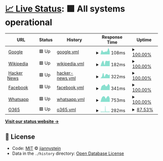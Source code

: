 # [📈 Live Status](https://upptime.jianny.net): <!--live status--> **🟩 All systems operational**

<!--start: status pages-->
<!-- This summary is generated by Upptime (https://github.com/upptime/upptime) -->
<!-- Do not edit this manually, your changes will be overwritten -->
<!-- prettier-ignore -->
| URL | Status | History | Response Time | Uptime |
| --- | ------ | ------- | ------------- | ------ |
| <img alt="" src="https://icons.duckduckgo.com/ip3/www.google.com.ico" height="13"> [Google](https://www.google.com) | 🟩 Up | [google.yml](https://github.com/jiannystein/upptime/commits/HEAD/history/google.yml) | <details><summary><img alt="Response time graph" src="./graphs/google/response-time-week.png" height="20"> 108ms</summary><br><a href="https://upptime.jianny.net/history/google"><img alt="Response time 112" src="https://img.shields.io/endpoint?url=https%3A%2F%2Fraw.githubusercontent.com%2Fjiannystein%2Fupptime%2FHEAD%2Fapi%2Fgoogle%2Fresponse-time.json"></a><br><a href="https://upptime.jianny.net/history/google"><img alt="24-hour response time 80" src="https://img.shields.io/endpoint?url=https%3A%2F%2Fraw.githubusercontent.com%2Fjiannystein%2Fupptime%2FHEAD%2Fapi%2Fgoogle%2Fresponse-time-day.json"></a><br><a href="https://upptime.jianny.net/history/google"><img alt="7-day response time 108" src="https://img.shields.io/endpoint?url=https%3A%2F%2Fraw.githubusercontent.com%2Fjiannystein%2Fupptime%2FHEAD%2Fapi%2Fgoogle%2Fresponse-time-week.json"></a><br><a href="https://upptime.jianny.net/history/google"><img alt="30-day response time 107" src="https://img.shields.io/endpoint?url=https%3A%2F%2Fraw.githubusercontent.com%2Fjiannystein%2Fupptime%2FHEAD%2Fapi%2Fgoogle%2Fresponse-time-month.json"></a><br><a href="https://upptime.jianny.net/history/google"><img alt="1-year response time 112" src="https://img.shields.io/endpoint?url=https%3A%2F%2Fraw.githubusercontent.com%2Fjiannystein%2Fupptime%2FHEAD%2Fapi%2Fgoogle%2Fresponse-time-year.json"></a></details> | <details><summary><a href="https://upptime.jianny.net/history/google">100.00%</a></summary><a href="https://upptime.jianny.net/history/google"><img alt="All-time uptime 100.00%" src="https://img.shields.io/endpoint?url=https%3A%2F%2Fraw.githubusercontent.com%2Fjiannystein%2Fupptime%2FHEAD%2Fapi%2Fgoogle%2Fuptime.json"></a><br><a href="https://upptime.jianny.net/history/google"><img alt="24-hour uptime 100.00%" src="https://img.shields.io/endpoint?url=https%3A%2F%2Fraw.githubusercontent.com%2Fjiannystein%2Fupptime%2FHEAD%2Fapi%2Fgoogle%2Fuptime-day.json"></a><br><a href="https://upptime.jianny.net/history/google"><img alt="7-day uptime 100.00%" src="https://img.shields.io/endpoint?url=https%3A%2F%2Fraw.githubusercontent.com%2Fjiannystein%2Fupptime%2FHEAD%2Fapi%2Fgoogle%2Fuptime-week.json"></a><br><a href="https://upptime.jianny.net/history/google"><img alt="30-day uptime 100.00%" src="https://img.shields.io/endpoint?url=https%3A%2F%2Fraw.githubusercontent.com%2Fjiannystein%2Fupptime%2FHEAD%2Fapi%2Fgoogle%2Fuptime-month.json"></a><br><a href="https://upptime.jianny.net/history/google"><img alt="1-year uptime 99.99%" src="https://img.shields.io/endpoint?url=https%3A%2F%2Fraw.githubusercontent.com%2Fjiannystein%2Fupptime%2FHEAD%2Fapi%2Fgoogle%2Fuptime-year.json"></a></details>
| <img alt="" src="https://icons.duckduckgo.com/ip3/en.wikipedia.org.ico" height="13"> [Wikipedia](https://en.wikipedia.org) | 🟩 Up | [wikipedia.yml](https://github.com/jiannystein/upptime/commits/HEAD/history/wikipedia.yml) | <details><summary><img alt="Response time graph" src="./graphs/wikipedia/response-time-week.png" height="20"> 182ms</summary><br><a href="https://upptime.jianny.net/history/wikipedia"><img alt="Response time 216" src="https://img.shields.io/endpoint?url=https%3A%2F%2Fraw.githubusercontent.com%2Fjiannystein%2Fupptime%2FHEAD%2Fapi%2Fwikipedia%2Fresponse-time.json"></a><br><a href="https://upptime.jianny.net/history/wikipedia"><img alt="24-hour response time 223" src="https://img.shields.io/endpoint?url=https%3A%2F%2Fraw.githubusercontent.com%2Fjiannystein%2Fupptime%2FHEAD%2Fapi%2Fwikipedia%2Fresponse-time-day.json"></a><br><a href="https://upptime.jianny.net/history/wikipedia"><img alt="7-day response time 182" src="https://img.shields.io/endpoint?url=https%3A%2F%2Fraw.githubusercontent.com%2Fjiannystein%2Fupptime%2FHEAD%2Fapi%2Fwikipedia%2Fresponse-time-week.json"></a><br><a href="https://upptime.jianny.net/history/wikipedia"><img alt="30-day response time 252" src="https://img.shields.io/endpoint?url=https%3A%2F%2Fraw.githubusercontent.com%2Fjiannystein%2Fupptime%2FHEAD%2Fapi%2Fwikipedia%2Fresponse-time-month.json"></a><br><a href="https://upptime.jianny.net/history/wikipedia"><img alt="1-year response time 216" src="https://img.shields.io/endpoint?url=https%3A%2F%2Fraw.githubusercontent.com%2Fjiannystein%2Fupptime%2FHEAD%2Fapi%2Fwikipedia%2Fresponse-time-year.json"></a></details> | <details><summary><a href="https://upptime.jianny.net/history/wikipedia">100.00%</a></summary><a href="https://upptime.jianny.net/history/wikipedia"><img alt="All-time uptime 100.00%" src="https://img.shields.io/endpoint?url=https%3A%2F%2Fraw.githubusercontent.com%2Fjiannystein%2Fupptime%2FHEAD%2Fapi%2Fwikipedia%2Fuptime.json"></a><br><a href="https://upptime.jianny.net/history/wikipedia"><img alt="24-hour uptime 100.00%" src="https://img.shields.io/endpoint?url=https%3A%2F%2Fraw.githubusercontent.com%2Fjiannystein%2Fupptime%2FHEAD%2Fapi%2Fwikipedia%2Fuptime-day.json"></a><br><a href="https://upptime.jianny.net/history/wikipedia"><img alt="7-day uptime 100.00%" src="https://img.shields.io/endpoint?url=https%3A%2F%2Fraw.githubusercontent.com%2Fjiannystein%2Fupptime%2FHEAD%2Fapi%2Fwikipedia%2Fuptime-week.json"></a><br><a href="https://upptime.jianny.net/history/wikipedia"><img alt="30-day uptime 100.00%" src="https://img.shields.io/endpoint?url=https%3A%2F%2Fraw.githubusercontent.com%2Fjiannystein%2Fupptime%2FHEAD%2Fapi%2Fwikipedia%2Fuptime-month.json"></a><br><a href="https://upptime.jianny.net/history/wikipedia"><img alt="1-year uptime 100.00%" src="https://img.shields.io/endpoint?url=https%3A%2F%2Fraw.githubusercontent.com%2Fjiannystein%2Fupptime%2FHEAD%2Fapi%2Fwikipedia%2Fuptime-year.json"></a></details>
| <img alt="" src="https://icons.duckduckgo.com/ip3/news.ycombinator.com.ico" height="13"> [Hacker News](https://news.ycombinator.com) | 🟩 Up | [hacker-news.yml](https://github.com/jiannystein/upptime/commits/HEAD/history/hacker-news.yml) | <details><summary><img alt="Response time graph" src="./graphs/hacker-news/response-time-week.png" height="20"> 322ms</summary><br><a href="https://upptime.jianny.net/history/hacker-news"><img alt="Response time 412" src="https://img.shields.io/endpoint?url=https%3A%2F%2Fraw.githubusercontent.com%2Fjiannystein%2Fupptime%2FHEAD%2Fapi%2Fhacker-news%2Fresponse-time.json"></a><br><a href="https://upptime.jianny.net/history/hacker-news"><img alt="24-hour response time 382" src="https://img.shields.io/endpoint?url=https%3A%2F%2Fraw.githubusercontent.com%2Fjiannystein%2Fupptime%2FHEAD%2Fapi%2Fhacker-news%2Fresponse-time-day.json"></a><br><a href="https://upptime.jianny.net/history/hacker-news"><img alt="7-day response time 322" src="https://img.shields.io/endpoint?url=https%3A%2F%2Fraw.githubusercontent.com%2Fjiannystein%2Fupptime%2FHEAD%2Fapi%2Fhacker-news%2Fresponse-time-week.json"></a><br><a href="https://upptime.jianny.net/history/hacker-news"><img alt="30-day response time 286" src="https://img.shields.io/endpoint?url=https%3A%2F%2Fraw.githubusercontent.com%2Fjiannystein%2Fupptime%2FHEAD%2Fapi%2Fhacker-news%2Fresponse-time-month.json"></a><br><a href="https://upptime.jianny.net/history/hacker-news"><img alt="1-year response time 412" src="https://img.shields.io/endpoint?url=https%3A%2F%2Fraw.githubusercontent.com%2Fjiannystein%2Fupptime%2FHEAD%2Fapi%2Fhacker-news%2Fresponse-time-year.json"></a></details> | <details><summary><a href="https://upptime.jianny.net/history/hacker-news">100.00%</a></summary><a href="https://upptime.jianny.net/history/hacker-news"><img alt="All-time uptime 99.98%" src="https://img.shields.io/endpoint?url=https%3A%2F%2Fraw.githubusercontent.com%2Fjiannystein%2Fupptime%2FHEAD%2Fapi%2Fhacker-news%2Fuptime.json"></a><br><a href="https://upptime.jianny.net/history/hacker-news"><img alt="24-hour uptime 100.00%" src="https://img.shields.io/endpoint?url=https%3A%2F%2Fraw.githubusercontent.com%2Fjiannystein%2Fupptime%2FHEAD%2Fapi%2Fhacker-news%2Fuptime-day.json"></a><br><a href="https://upptime.jianny.net/history/hacker-news"><img alt="7-day uptime 100.00%" src="https://img.shields.io/endpoint?url=https%3A%2F%2Fraw.githubusercontent.com%2Fjiannystein%2Fupptime%2FHEAD%2Fapi%2Fhacker-news%2Fuptime-week.json"></a><br><a href="https://upptime.jianny.net/history/hacker-news"><img alt="30-day uptime 100.00%" src="https://img.shields.io/endpoint?url=https%3A%2F%2Fraw.githubusercontent.com%2Fjiannystein%2Fupptime%2FHEAD%2Fapi%2Fhacker-news%2Fuptime-month.json"></a><br><a href="https://upptime.jianny.net/history/hacker-news"><img alt="1-year uptime 99.92%" src="https://img.shields.io/endpoint?url=https%3A%2F%2Fraw.githubusercontent.com%2Fjiannystein%2Fupptime%2FHEAD%2Fapi%2Fhacker-news%2Fuptime-year.json"></a></details>
| <img alt="" src="https://icons.duckduckgo.com/ip3/www.facebook.com.ico" height="13"> [Facebook](https://www.facebook.com) | 🟩 Up | [facebook.yml](https://github.com/jiannystein/upptime/commits/HEAD/history/facebook.yml) | <details><summary><img alt="Response time graph" src="./graphs/facebook/response-time-week.png" height="20"> 341ms</summary><br><a href="https://upptime.jianny.net/history/facebook"><img alt="Response time 360" src="https://img.shields.io/endpoint?url=https%3A%2F%2Fraw.githubusercontent.com%2Fjiannystein%2Fupptime%2FHEAD%2Fapi%2Ffacebook%2Fresponse-time.json"></a><br><a href="https://upptime.jianny.net/history/facebook"><img alt="24-hour response time 310" src="https://img.shields.io/endpoint?url=https%3A%2F%2Fraw.githubusercontent.com%2Fjiannystein%2Fupptime%2FHEAD%2Fapi%2Ffacebook%2Fresponse-time-day.json"></a><br><a href="https://upptime.jianny.net/history/facebook"><img alt="7-day response time 341" src="https://img.shields.io/endpoint?url=https%3A%2F%2Fraw.githubusercontent.com%2Fjiannystein%2Fupptime%2FHEAD%2Fapi%2Ffacebook%2Fresponse-time-week.json"></a><br><a href="https://upptime.jianny.net/history/facebook"><img alt="30-day response time 411" src="https://img.shields.io/endpoint?url=https%3A%2F%2Fraw.githubusercontent.com%2Fjiannystein%2Fupptime%2FHEAD%2Fapi%2Ffacebook%2Fresponse-time-month.json"></a><br><a href="https://upptime.jianny.net/history/facebook"><img alt="1-year response time 360" src="https://img.shields.io/endpoint?url=https%3A%2F%2Fraw.githubusercontent.com%2Fjiannystein%2Fupptime%2FHEAD%2Fapi%2Ffacebook%2Fresponse-time-year.json"></a></details> | <details><summary><a href="https://upptime.jianny.net/history/facebook">100.00%</a></summary><a href="https://upptime.jianny.net/history/facebook"><img alt="All-time uptime 99.99%" src="https://img.shields.io/endpoint?url=https%3A%2F%2Fraw.githubusercontent.com%2Fjiannystein%2Fupptime%2FHEAD%2Fapi%2Ffacebook%2Fuptime.json"></a><br><a href="https://upptime.jianny.net/history/facebook"><img alt="24-hour uptime 100.00%" src="https://img.shields.io/endpoint?url=https%3A%2F%2Fraw.githubusercontent.com%2Fjiannystein%2Fupptime%2FHEAD%2Fapi%2Ffacebook%2Fuptime-day.json"></a><br><a href="https://upptime.jianny.net/history/facebook"><img alt="7-day uptime 100.00%" src="https://img.shields.io/endpoint?url=https%3A%2F%2Fraw.githubusercontent.com%2Fjiannystein%2Fupptime%2FHEAD%2Fapi%2Ffacebook%2Fuptime-week.json"></a><br><a href="https://upptime.jianny.net/history/facebook"><img alt="30-day uptime 100.00%" src="https://img.shields.io/endpoint?url=https%3A%2F%2Fraw.githubusercontent.com%2Fjiannystein%2Fupptime%2FHEAD%2Fapi%2Ffacebook%2Fuptime-month.json"></a><br><a href="https://upptime.jianny.net/history/facebook"><img alt="1-year uptime 99.99%" src="https://img.shields.io/endpoint?url=https%3A%2F%2Fraw.githubusercontent.com%2Fjiannystein%2Fupptime%2FHEAD%2Fapi%2Ffacebook%2Fuptime-year.json"></a></details>
| <img alt="" src="https://icons.duckduckgo.com/ip3/wa.me.ico" height="13"> [Whatsapp](https://wa.me/601152808880) | 🟩 Up | [whatsapp.yml](https://github.com/jiannystein/upptime/commits/HEAD/history/whatsapp.yml) | <details><summary><img alt="Response time graph" src="./graphs/whatsapp/response-time-week.png" height="20"> 753ms</summary><br><a href="https://upptime.jianny.net/history/whatsapp"><img alt="Response time 791" src="https://img.shields.io/endpoint?url=https%3A%2F%2Fraw.githubusercontent.com%2Fjiannystein%2Fupptime%2FHEAD%2Fapi%2Fwhatsapp%2Fresponse-time.json"></a><br><a href="https://upptime.jianny.net/history/whatsapp"><img alt="24-hour response time 569" src="https://img.shields.io/endpoint?url=https%3A%2F%2Fraw.githubusercontent.com%2Fjiannystein%2Fupptime%2FHEAD%2Fapi%2Fwhatsapp%2Fresponse-time-day.json"></a><br><a href="https://upptime.jianny.net/history/whatsapp"><img alt="7-day response time 753" src="https://img.shields.io/endpoint?url=https%3A%2F%2Fraw.githubusercontent.com%2Fjiannystein%2Fupptime%2FHEAD%2Fapi%2Fwhatsapp%2Fresponse-time-week.json"></a><br><a href="https://upptime.jianny.net/history/whatsapp"><img alt="30-day response time 864" src="https://img.shields.io/endpoint?url=https%3A%2F%2Fraw.githubusercontent.com%2Fjiannystein%2Fupptime%2FHEAD%2Fapi%2Fwhatsapp%2Fresponse-time-month.json"></a><br><a href="https://upptime.jianny.net/history/whatsapp"><img alt="1-year response time 791" src="https://img.shields.io/endpoint?url=https%3A%2F%2Fraw.githubusercontent.com%2Fjiannystein%2Fupptime%2FHEAD%2Fapi%2Fwhatsapp%2Fresponse-time-year.json"></a></details> | <details><summary><a href="https://upptime.jianny.net/history/whatsapp">100.00%</a></summary><a href="https://upptime.jianny.net/history/whatsapp"><img alt="All-time uptime 100.00%" src="https://img.shields.io/endpoint?url=https%3A%2F%2Fraw.githubusercontent.com%2Fjiannystein%2Fupptime%2FHEAD%2Fapi%2Fwhatsapp%2Fuptime.json"></a><br><a href="https://upptime.jianny.net/history/whatsapp"><img alt="24-hour uptime 100.00%" src="https://img.shields.io/endpoint?url=https%3A%2F%2Fraw.githubusercontent.com%2Fjiannystein%2Fupptime%2FHEAD%2Fapi%2Fwhatsapp%2Fuptime-day.json"></a><br><a href="https://upptime.jianny.net/history/whatsapp"><img alt="7-day uptime 100.00%" src="https://img.shields.io/endpoint?url=https%3A%2F%2Fraw.githubusercontent.com%2Fjiannystein%2Fupptime%2FHEAD%2Fapi%2Fwhatsapp%2Fuptime-week.json"></a><br><a href="https://upptime.jianny.net/history/whatsapp"><img alt="30-day uptime 100.00%" src="https://img.shields.io/endpoint?url=https%3A%2F%2Fraw.githubusercontent.com%2Fjiannystein%2Fupptime%2FHEAD%2Fapi%2Fwhatsapp%2Fuptime-month.json"></a><br><a href="https://upptime.jianny.net/history/whatsapp"><img alt="1-year uptime 100.00%" src="https://img.shields.io/endpoint?url=https%3A%2F%2Fraw.githubusercontent.com%2Fjiannystein%2Fupptime%2FHEAD%2Fapi%2Fwhatsapp%2Fuptime-year.json"></a></details>
| <img alt="" src="https://icons.duckduckgo.com/ip3/outlook.office.com.ico" height="13"> [O365](https://outlook.office.com) | 🟩 Up | [o365.yml](https://github.com/jiannystein/upptime/commits/HEAD/history/o365.yml) | <details><summary><img alt="Response time graph" src="./graphs/o365/response-time-week.png" height="20"> 282ms</summary><br><a href="https://upptime.jianny.net/history/o365"><img alt="Response time 267" src="https://img.shields.io/endpoint?url=https%3A%2F%2Fraw.githubusercontent.com%2Fjiannystein%2Fupptime%2FHEAD%2Fapi%2Fo365%2Fresponse-time.json"></a><br><a href="https://upptime.jianny.net/history/o365"><img alt="24-hour response time 245" src="https://img.shields.io/endpoint?url=https%3A%2F%2Fraw.githubusercontent.com%2Fjiannystein%2Fupptime%2FHEAD%2Fapi%2Fo365%2Fresponse-time-day.json"></a><br><a href="https://upptime.jianny.net/history/o365"><img alt="7-day response time 282" src="https://img.shields.io/endpoint?url=https%3A%2F%2Fraw.githubusercontent.com%2Fjiannystein%2Fupptime%2FHEAD%2Fapi%2Fo365%2Fresponse-time-week.json"></a><br><a href="https://upptime.jianny.net/history/o365"><img alt="30-day response time 257" src="https://img.shields.io/endpoint?url=https%3A%2F%2Fraw.githubusercontent.com%2Fjiannystein%2Fupptime%2FHEAD%2Fapi%2Fo365%2Fresponse-time-month.json"></a><br><a href="https://upptime.jianny.net/history/o365"><img alt="1-year response time 267" src="https://img.shields.io/endpoint?url=https%3A%2F%2Fraw.githubusercontent.com%2Fjiannystein%2Fupptime%2FHEAD%2Fapi%2Fo365%2Fresponse-time-year.json"></a></details> | <details><summary><a href="https://upptime.jianny.net/history/o365">87.53%</a></summary><a href="https://upptime.jianny.net/history/o365"><img alt="All-time uptime 99.39%" src="https://img.shields.io/endpoint?url=https%3A%2F%2Fraw.githubusercontent.com%2Fjiannystein%2Fupptime%2FHEAD%2Fapi%2Fo365%2Fuptime.json"></a><br><a href="https://upptime.jianny.net/history/o365"><img alt="24-hour uptime 88.95%" src="https://img.shields.io/endpoint?url=https%3A%2F%2Fraw.githubusercontent.com%2Fjiannystein%2Fupptime%2FHEAD%2Fapi%2Fo365%2Fuptime-day.json"></a><br><a href="https://upptime.jianny.net/history/o365"><img alt="7-day uptime 87.53%" src="https://img.shields.io/endpoint?url=https%3A%2F%2Fraw.githubusercontent.com%2Fjiannystein%2Fupptime%2FHEAD%2Fapi%2Fo365%2Fuptime-week.json"></a><br><a href="https://upptime.jianny.net/history/o365"><img alt="30-day uptime 93.27%" src="https://img.shields.io/endpoint?url=https%3A%2F%2Fraw.githubusercontent.com%2Fjiannystein%2Fupptime%2FHEAD%2Fapi%2Fo365%2Fuptime-month.json"></a><br><a href="https://upptime.jianny.net/history/o365"><img alt="1-year uptime 99.39%" src="https://img.shields.io/endpoint?url=https%3A%2F%2Fraw.githubusercontent.com%2Fjiannystein%2Fupptime%2FHEAD%2Fapi%2Fo365%2Fuptime-year.json"></a></details>

<!--end: status pages-->

[**Visit our status website →**](https://upptime.jianny.net)

## 📄 License

- Code: [MIT](./LICENSE) © [jiannystein](https://upptime.jianny.net)
- Data in the `./history` directory: [Open Database License](https://opendatacommons.org/licenses/odbl/1-0/)
